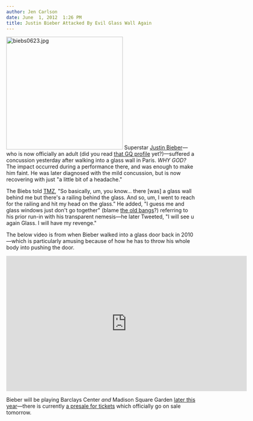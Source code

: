 ```yaml
---
author: Jen Carlson
date: June  1, 2012  1:26 PM
title: Justin Bieber Attacked By Evil Glass Wall Again
---
```


<p><span class="mt-enclosure mt-enclosure-image" style="display: inline;"> <img alt="biebs0623.jpg" src="https://web.archive.org/web/20120604062157im_/http://gothamist.com/attachments/arts_jen/biebs0623.jpg" width="310" height="300" class="image-right"> </span>Superstar <a href="https://web.archive.org/web/20120604062157/http://gothamist.com/tags/justinbieber">Justin Bieber</a>&#x2014;who is now officially an adult (did you read <a href="https://web.archive.org/web/20120604062157/http://www.gq.com/entertainment/celebrities/201206/justin-bieber-gq-june-2012-interview">that GQ profile</a> yet?)&#x2014;suffered a concussion yesterday after walking into a glass wall in Paris. <em>WHY GOD?</em> The impact occurred during a performance there, and was enough to make him faint. He was later diagnosed with the mild concussion, but is now recovering with just &quot;a little bit of a headache.&quot;</p>

<p>The Biebs told <a href="https://web.archive.org/web/20120604062157/http://www.tmz.com/2012/05/31/justin-bieber-knocked-out-cold-paris-concert-concussion-glass-wall/?adid=hero1">TMZ</a>, &quot;So basically, um, you know&#x2026; there [was] a glass wall behind me but there&apos;s a railing behind the glass. And so, um, I went to reach for the railing and hit my head on the glass.&quot; He added, &quot;I guess me and glass windows just don&apos;t go together&quot; (blame <a href="https://web.archive.org/web/20120604062157/http://www.luckymag.com/blogs/luckyrightnow/2012/05/Rihanna-and-Justin-Bieber-Bangs-Health-Hazard">the old bangs</a>?) referring to his prior run-in with his transparent nemesis&#x2014;he later Tweeted, &quot;I will see u again Glass. I will have my revenge.&quot;</p>

<p>The below video is from when Bieber walked into a glass door back in 2010&#x2014;which is particularly amusing because of how he has to throw his whole body into pushing the door.</p>

<p><iframe width="640" height="360" src="https://web.archive.org/web/20120604062157if_/http://www.youtube.com/embed/ZZp-z-3LV1U" frameborder="0" allowfullscreen></iframe></p>

<p>Bieber will be playing Barclays Center <em>and</em> Madison Square Garden <a href="https://web.archive.org/web/20120604062157/http://gothamist.com/2012/05/23/justin_bieber_coming_to_barclays.php">later this year</a>&#x2014;there is currently <a href="https://web.archive.org/web/20120604062157/http://www.ticketmaster.com/event/000048B2A2269C97?artistid=1369961&amp;majorcatid=10001&amp;minorcatid=1">a presale for tickets</a> which officially go on sale tomorrow.</p>